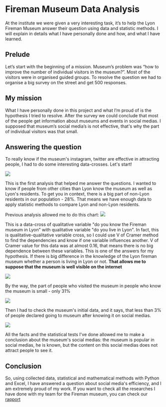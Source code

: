 # Fireman Museum Data Analysis

At the institute we were given a very interesting task,
it’s to help the Lyon Fireman Museum answer their question using data and statistic methods.
I will explain in details what I have personally done and how, and what I have learned.

## Prelude 
Let’s start with the beginning of a mission.
Museum’s problem was “how to improve the number of individual visitors in the museum?”.
Most of the visitors were in organised guided groups. 
To resolve the question we had to organise a big survey on the street and get 500 responses.

## My mission
What I have personally done in this project and what I’m proud of is the hypothesis I tried to resolve.
After the survey we could conclude that most of the people get information about museums and events in social medias. 
I supposed that museum’s social media’s is not effective, that's why the part of individual visitors was that small.

## Answering the question
To really know if the museum's instagram, twitter are effective in attracting people, 
I had to do some interesting data-crosses. Let's start!

![](./assets/experiences/fireman/lyon_non.png)

This is the first analysis that helped me answer the questions. I wanted to know if people 
from other cities than Lyon know the museum as well as Lyon's residents. To get you in context, 
there is a big part of non-Lyon residents in our population - 28%. That means we have enough data to
apply statistic methods to compare Lyon and non-Lyon residents.


Previous analysis allowed me to do this chart:
![](./assets/experiences/fireman/museumknow-lyon.png)

This is a data-cross of qualitative variable "do you know the Fireman museum in Lyon"
with qualitative variable "do you live in Lyon". In fact, this is qualitative-qualitative variable cross,
so I could use V of Cramer method to find the dependencies and know if one variable influences another.
V of Cramer value for this data was at almost 0.16, that means there is no big dependence between these variables.
This is one of the answers for my hypothesis. If there is big difference in the knowledge of the Lyon fireman museum
whether a person is living in Lyon or not. **That allows me to suppose that the museum is well visible on the internet**


![](./assets/experiences/fireman/visited.png)

By the way, the part of people who visited the museum in people who know the museum is small - only 31%



![](./assets/experiences/fireman/museum_data.png)

Then I had to check the museum's initial data, and it says, that less than 3% of people declared going to museum 
after knowing it on social medias. 

![](./assets/experiences/fireman/conclusions.png)

All the facts and the statistical tests I've done allowed me to make a conclusion about the museum's social medias:
the museum is popular in social medias, he is known, but the content on this social medias does not attract people to see
it. 

## Conclusion
So, using collected data, statistical and mathematical methods with Python and Excel, 
I have answered a question about social media's efficiency, and I am extremely proud of my work. 
If you want to check all the researches I have done with my team for the Fireman museum, you can check our 
[rapport](https://drive.google.com/file/d/1dKPdmuHUaNJ8G0Mwak3B1eH8-nyWiZAA/view?usp=sharing)



